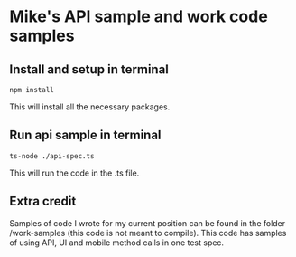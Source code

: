 # Mike's API sample and work code samples

## Install and setup in terminal
`npm install`

This will install all the necessary packages.

## Run api sample in terminal
`ts-node ./api-spec.ts`

This will run the code in the .ts file.

## Extra credit
Samples of code I wrote for my current position can be found in the folder /work-samples (this code is not meant to compile).
This code has samples of using API, UI and mobile method calls in one test spec.